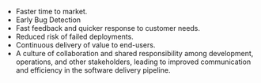<!--bl
(filemeta
    (title "Benefits"))
/bl-->

* Faster time to market.
* Early Bug Detection
* Fast feedback and quicker response to customer needs.
* Reduced risk of failed deployments.
* Continuous delivery of value to end-users.
* A culture of collaboration and shared responsibility among development, operations, and other stakeholders, leading to improved communication and efficiency in the software delivery pipeline.
